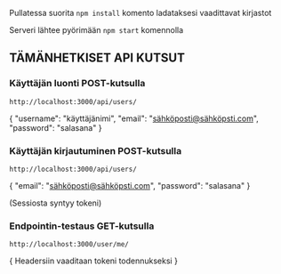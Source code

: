 Pullatessa suorita ```npm install``` komento ladataksesi vaadittavat kirjastot

Serveri lähtee pyörimään ```npm start``` komennolla

## TÄMÄNHETKISET API KUTSUT



### Käyttäjän luonti POST-kutsulla

```http://localhost:3000/api/users/```

{
	"username": "käyttäjänimi",
	"email": "sähköposti@sähköpsti.com",
	"password": "salasana"
}


### Käyttäjän kirjautuminen POST-kutsulla

```http://localhost:3000/api/users/```

{
	"email": "sähköposti@sähköpsti.com",
	"password": "salasana"
}

(Sessiosta syntyy tokeni)


### Endpointin-testaus GET-kutsulla

```http://localhost:3000/user/me/```

{ Headersiin vaaditaan tokeni todennukseksi }

